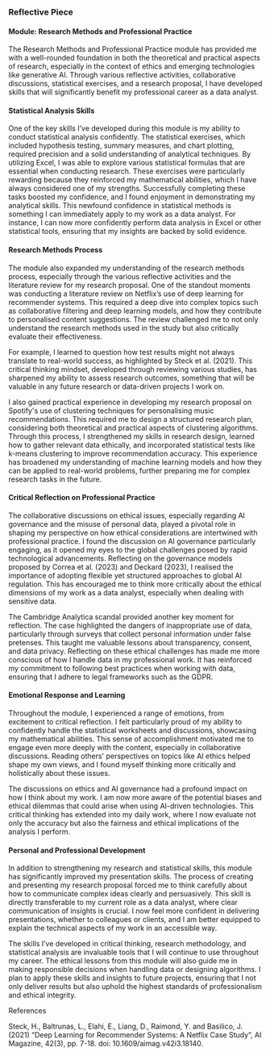 ### Reflective Piece

#### Module: Research Methods and Professional Practice

The Research Methods and Professional Practice module has provided me with a well-rounded foundation in both the theoretical and practical aspects of research, especially in the context of ethics and emerging technologies like generative AI. Through various reflective activities, collaborative discussions, statistical exercises, and a research proposal, I have developed skills that will significantly benefit my professional career as a data analyst.

#### Statistical Analysis Skills

One of the key skills I’ve developed during this module is my ability to conduct statistical analysis confidently. The statistical exercises, which included hypothesis testing, summary measures, and chart plotting, required precision and a solid understanding of analytical techniques. By utilizing Excel, I was able to explore various statistical formulas that are essential when conducting research.
These exercises were particularly rewarding because they reinforced my mathematical abilities, which I have always considered one of my strengths. Successfully completing these tasks boosted my confidence, and I found enjoyment in demonstrating my analytical skills. This newfound confidence in statistical methods is something I can immediately apply to my work as a data analyst. For instance, I can now more confidently perform data analysis in Excel or other statistical tools, ensuring that my insights are backed by solid evidence.

#### Research Methods Process

The module also expanded my understanding of the research methods process, especially through the various reflective activities and the literature review for my research proposal. One of the standout moments was conducting a literature review on Netflix’s use of deep learning for recommender systems. This required a deep dive into complex topics such as collaborative filtering and deep learning models, and how they contribute to personalised content suggestions. The review challenged me to not only understand the research methods used in the study but also critically evaluate their effectiveness.

For example, I learned to question how test results might not always translate to real-world success, as highlighted by Steck et al. (2021). This critical thinking mindset, developed through reviewing various studies, has sharpened my ability to assess research outcomes, something that will be valuable in any future research or data-driven projects I work on.

I also gained practical experience in developing my research proposal on Spotify's use of clustering techniques for personalising music recommendations. This required me to design a structured research plan, considering both theoretical and practical aspects of clustering algorithms. Through this process, I strengthened my skills in research design, learned how to gather relevant data ethically, and incorporated statistical tests like k-means clustering to improve recommendation accuracy. This experience has broadened my understanding of machine learning models and how they can be applied to real-world problems, further preparing me for complex research tasks in the future.

#### Critical Reflection on Professional Practice

The collaborative discussions on ethical issues, especially regarding AI governance and the misuse of personal data, played a pivotal role in shaping my perspective on how ethical considerations are intertwined with professional practice. I found the discussion on AI governance particularly engaging, as it opened my eyes to the global challenges posed by rapid technological advancements. Reflecting on the governance models proposed by Correa et al. (2023) and Deckard (2023), I realised the importance of adopting flexible yet structured approaches to global AI regulation. This has encouraged me to think more critically about the ethical dimensions of my work as a data analyst, especially when dealing with sensitive data.

The Cambridge Analytica scandal provided another key moment for reflection. The case highlighted the dangers of inappropriate use of data, particularly through surveys that collect personal information under false pretenses. This taught me valuable lessons about transparency, consent, and data privacy. Reflecting on these ethical challenges has made me more conscious of how I handle data in my professional work. It has reinforced my commitment to following best practices when working with data, ensuring that I adhere to legal frameworks such as the GDPR.

#### Emotional Response and Learning

Throughout the module, I experienced a range of emotions, from excitement to critical reflection. I felt particularly proud of my ability to confidently handle the statistical worksheets and discussions, showcasing my mathematical abilities. This sense of accomplishment motivated me to engage even more deeply with the content, especially in collaborative discussions. Reading others' perspectives on topics like AI ethics helped shape my own views, and I found myself thinking more critically and holistically about these issues.

The discussions on ethics and AI governance had a profound impact on how I think about my work. I am now more aware of the potential biases and ethical dilemmas that could arise when using AI-driven technologies. This critical thinking has extended into my daily work, where I now evaluate not only the accuracy but also the fairness and ethical implications of the analysis I perform.

#### Personal and Professional Development

In addition to strengthening my research and statistical skills, this module has significantly improved my presentation skills. The process of creating and presenting my research proposal forced me to think carefully about how to communicate complex ideas clearly and persuasively. This skill is directly transferable to my current role as a data analyst, where clear communication of insights is crucial. I now feel more confident in delivering presentations, whether to colleagues or clients, and I am better equipped to explain the technical aspects of my work in an accessible way.

The skills I’ve developed in critical thinking, research methodology, and statistical analysis are invaluable tools that I will continue to use throughout my career. The ethical lessons from this module will also guide me in making responsible decisions when handling data or designing algorithms. I plan to apply these skills and insights to future projects, ensuring that I not only deliver results but also uphold the highest standards of professionalism and ethical integrity.

References

Steck, H., Baltrunas, L., Elahi, E., Liang, D., Raimond, Y. and Basilico, J. (2021) “Deep Learning for Recommender Systems: A Netflix Case Study”, AI Magazine, 42(3), pp. 7-18. doi: 10.1609/aimag.v42i3.18140.
